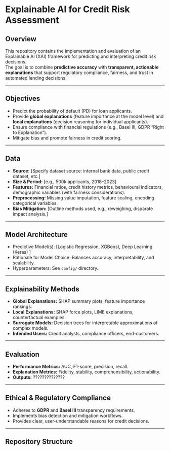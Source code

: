 # Explainable AI for Credit Risk Assessment

## Overview
This repository contains the implementation and evaluation of an Explainable AI (XAI) framework for predicting and interpreting credit risk decisions.  
The goal is to combine **predictive accuracy** with **transparent, actionable explanations** that support regulatory compliance, fairness, and trust in automated lending decisions.

---

## Objectives
- Predict the probability of default (PD) for loan applicants.
- Provide **global explanations** (feature importance at the model level) and **local explanations** (decision reasoning for individual applicants).
- Ensure compliance with financial regulations (e.g., Basel III, GDPR “Right to Explanation”).
- Mitigate bias and promote fairness in credit scoring.

---

## Data
- **Source:** [Specify dataset source: internal bank data, public credit dataset, etc.]
- **Size & Period:** [e.g., 500k applicants, 2018–2023]
- **Features:** Financial ratios, credit history metrics, behavioural indicators, demographic variables (with fairness considerations).
- **Preprocessing:** Missing value imputation, feature scaling, encoding categorical variables.
- **Bias Mitigation:** [Outline methods used, e.g., reweighing, disparate impact analysis.]

---

## Model Architecture
- Predictive Model(s): [Logistic Regression, XGBoost, Deep Learning (Keras) ]
- Rationale for Model Choice: Balances accuracy, interpretability, and scalability.
- Hyperparameters: See `config/` directory.

---

## Explainability Methods
- **Global Explanations:** SHAP summary plots, feature importance rankings.
- **Local Explanations:** SHAP force plots, LIME explanations, counterfactual examples.
- **Surrogate Models:** Decision trees for interpretable approximations of complex models.
- **Intended Users:** Credit analysts, compliance officers, end-customers.

---

## Evaluation
- **Performance Metrics:** AUC, F1-score, precision, recall.
- **Explanation Metrics:** Fidelity, stability, comprehensibility, actionability.
- **Outputs:** ??????????????

---

## Ethical & Regulatory Compliance
- Adheres to **GDPR** and **Basel III** transparency requirements.
- Implements bias detection and mitigation workflows.
- Provides clear, user-understandable reasons for credit decisions.

---

## Repository Structure
